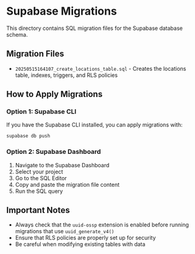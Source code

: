 # Supabase Migrations

This directory contains SQL migration files for the Supabase database schema.

## Migration Files

- `20250515164107_create_locations_table.sql` - Creates the locations table, indexes, triggers, and RLS policies

## How to Apply Migrations

### Option 1: Supabase CLI

If you have the Supabase CLI installed, you can apply migrations with:

```bash
supabase db push
```

### Option 2: Supabase Dashboard

1. Navigate to the Supabase Dashboard
2. Select your project
3. Go to the SQL Editor
4. Copy and paste the migration file content
5. Run the SQL query

## Important Notes

- Always check that the `uuid-ossp` extension is enabled before running migrations that use `uuid_generate_v4()`
- Ensure that RLS policies are properly set up for security
- Be careful when modifying existing tables with data
